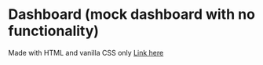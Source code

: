 # Dashboard (mock dashboard with no functionality)
Made with HTML and vanilla CSS only
[Link here](https://bigfatduck1.github.io/css-mock-dashboard/)
